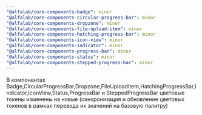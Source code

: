 ```yaml
---
"@alfalab/core-components-badge": minor
"@alfalab/core-components-circular-progress-bar": minor
"@alfalab/core-components-dropzone": minor
"@alfalab/core-components-file-upload-item": minor
"@alfalab/core-components-hatching-progress-bar": minor
"@alfalab/core-components-icon-view": minor
"@alfalab/core-components-indicator": minor
"@alfalab/core-components-progress-bar": minor
"@alfalab/core-components-status": minor
"@alfalab/core-components-stepped-progress-bar": minor
---
```


В компонентах Badge,CircularProgressBar,Dropzone,FileUploadItem,HatchingProgressBar,Indicator,IconView,Status,ProgressBar и SteppedProgressBar цветовые токены изменены на новые (синхронизация и обновление цветовых токенов в рамках перевода их значений на базовую палитру)

